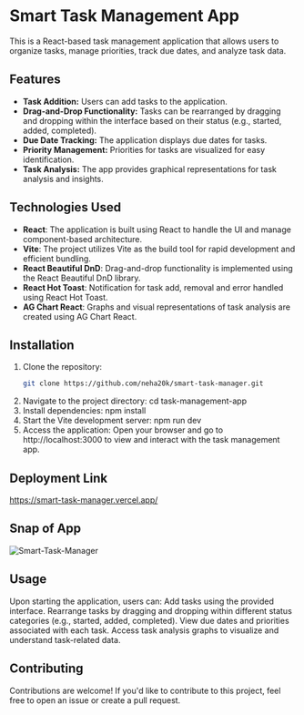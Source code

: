 # Smart Task Management App 

This is a React-based task management application that allows users to organize tasks, manage priorities, track due dates, and analyze task data. 

## Features

- **Task Addition:** Users can add tasks to the application.
- **Drag-and-Drop Functionality:** Tasks can be rearranged by dragging and dropping within the interface based on their status (e.g., started, added, completed).
- **Due Date Tracking:** The application displays due dates for tasks.
- **Priority Management:** Priorities for tasks are visualized for easy identification.
- **Task Analysis:** The app provides graphical representations for task analysis and insights.  

## Technologies Used

- **React**: The application is built using React to handle the UI and manage component-based architecture.
- **Vite**: The project utilizes Vite as the build tool for rapid development and efficient bundling.
- **React Beautiful DnD**: Drag-and-drop functionality is implemented using the React Beautiful DnD library.
- **React Hot Toast**: Notification for task add, removal and error handled using React Hot Toast.
- **AG Chart React**: Graphs and visual representations of task analysis are created using AG Chart React.

## Installation

1. Clone the repository:
   ```bash
   git clone https://github.com/neha20k/smart-task-manager.git
2. Navigate to the project directory: cd task-management-app
3. Install dependencies: npm install
4. Start the Vite development server: npm run dev
5. Access the application: Open your browser and go to http://localhost:3000 to view and interact with the task management app.

## Deployment Link
https://smart-task-manager.vercel.app/

## Snap of App
![Smart-Task-Manager](https://github.com/neha20k/smart-task-manager/assets/133201849/1d750bf7-a095-4fd8-a5f3-28ba373d7496)

## Usage

Upon starting the application, users can:
Add tasks using the provided interface.
Rearrange tasks by dragging and dropping within different status categories (e.g., started, added, completed).
View due dates and priorities associated with each task.
Access task analysis graphs to visualize and understand task-related data.

## Contributing

Contributions are welcome! If you'd like to contribute to this project, feel free to open an issue or create a pull request.
